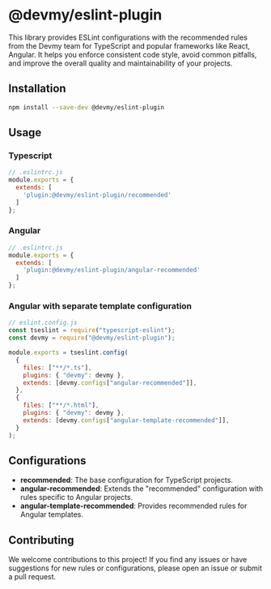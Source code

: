 # @devmy/eslint-plugin

This library provides ESLint configurations with the recommended rules from the Devmy team for TypeScript and popular frameworks like React, Angular. It helps you enforce consistent code style, avoid common pitfalls, and improve the overall quality and maintainability of your projects.

## Installation

```bash
npm install --save-dev @devmy/eslint-plugin
```

## Usage

### Typescript

```js
// .eslintrc.js
module.exports = {
  extends: [
    'plugin:@devmy/eslint-plugin/recommended'
  ]
};
```

### Angular

```js
// .eslintrc.js
module.exports = {
  extends: [
    'plugin:@devmy/eslint-plugin/angular-recommended'
  ]
};
```

### Angular with separate template configuration
```js
// eslint.config.js
const tseslint = require("typescript-eslint");
const devmy = require("@devmy/eslint-plugin");

module.exports = tseslint.config(
  {
    files: ["**/*.ts"],
    plugins: { "devmy": devmy },
    extends: [devmy.configs["angular-recommended"]],
  },
  {
    files: ["**/*.html"],
    plugins: { "devmy": devmy },
    extends: [devmy.configs["angular-template-recommended"]],
  }
);
```


## Configurations

- **recommended**: The base configuration for TypeScript projects.
- **angular-recommended**: Extends the "recommended" configuration with rules specific to Angular projects.
- **angular-template-recommended**: Provides recommended rules for Angular templates.


## Contributing

We welcome contributions to this project! If you find any issues or have suggestions for new rules or configurations, please open an issue or submit a pull request.